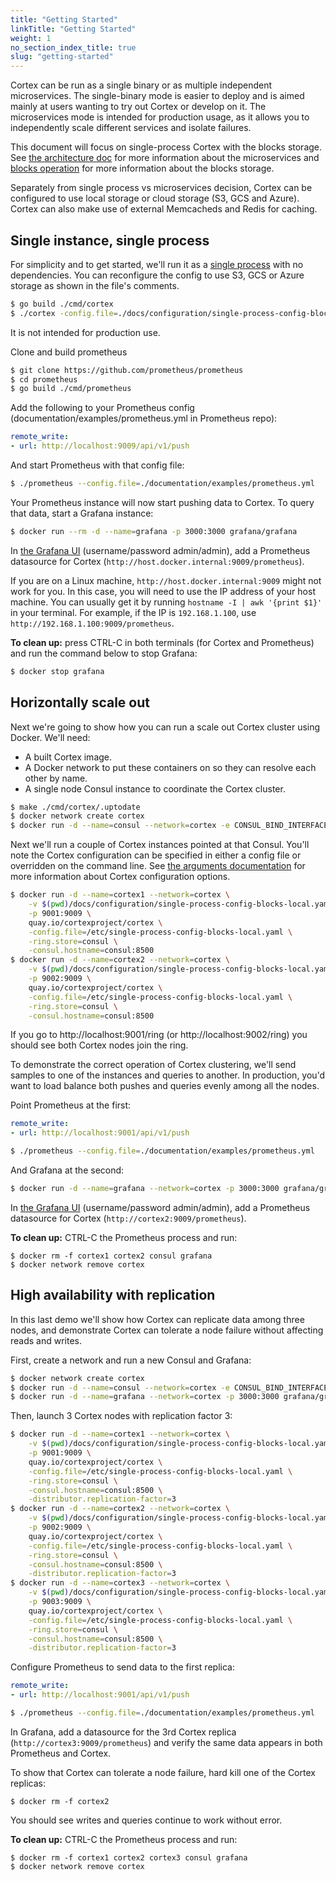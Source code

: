 ```yaml
---
title: "Getting Started"
linkTitle: "Getting Started"
weight: 1
no_section_index_title: true
slug: "getting-started"
---
```


Cortex can be run as a single binary or as multiple independent microservices.
The single-binary mode is easier to deploy and is aimed mainly at users wanting to try out Cortex or develop on it.
The microservices mode is intended for production usage, as it allows you to independently scale different services and isolate failures.

This document will focus on single-process Cortex with the blocks storage.
See [the architecture doc](../architecture.md) for more information about the microservices and [blocks operation](../blocks-storage/_index.md)
for more information about the blocks storage.

Separately from single process vs microservices decision, Cortex can be configured to use local storage or cloud storage (S3, GCS and Azure).
Cortex can also make use of external Memcacheds and Redis for caching.

## Single instance, single process

For simplicity and to get started, we'll run it as a [single process](../configuration/single-process-config-blocks-local.yaml) with no dependencies.
You can reconfigure the config to use S3, GCS or Azure storage as shown in the file's comments.

```sh
$ go build ./cmd/cortex
$ ./cortex -config.file=./docs/configuration/single-process-config-blocks-local.yaml
```

It is not intended for production use.

Clone and build prometheus
```sh
$ git clone https://github.com/prometheus/prometheus
$ cd prometheus
$ go build ./cmd/prometheus
```

Add the following to your Prometheus config (documentation/examples/prometheus.yml in Prometheus repo):

```yaml
remote_write:
- url: http://localhost:9009/api/v1/push
```

And start Prometheus with that config file:

```sh
$ ./prometheus --config.file=./documentation/examples/prometheus.yml
```

Your Prometheus instance will now start pushing data to Cortex.  To query that data, start a Grafana instance:

```sh
$ docker run --rm -d --name=grafana -p 3000:3000 grafana/grafana
```

In [the Grafana UI](http://localhost:3000) (username/password admin/admin), add a Prometheus datasource for Cortex (`http://host.docker.internal:9009/prometheus`).

If you are on a Linux machine, `http://host.docker.internal:9009` might not work for you.
In this case, you will need to use the IP address of your host machine.
You can usually get it by running `hostname -I | awk '{print $1}'` in your terminal.
For example, if the IP is `192.168.1.100`, use `http://192.168.1.100:9009/prometheus`.

**To clean up:** press CTRL-C in both terminals (for Cortex and Prometheus) and run the command below to stop Grafana:

```sh
$ docker stop grafana
```

## Horizontally scale out

Next we're going to show how you can run a scale out Cortex cluster using Docker. We'll need:

- A built Cortex image.
- A Docker network to put these containers on so they can resolve each other by name.
- A single node Consul instance to coordinate the Cortex cluster.

```sh
$ make ./cmd/cortex/.uptodate
$ docker network create cortex
$ docker run -d --name=consul --network=cortex -e CONSUL_BIND_INTERFACE=eth0 consul
```

Next we'll run a couple of Cortex instances pointed at that Consul.  You'll note the Cortex configuration can be specified in either a config file or overridden on the command line.  See [the arguments documentation](../configuration/arguments.md) for more information about Cortex configuration options.

```sh
$ docker run -d --name=cortex1 --network=cortex \
    -v $(pwd)/docs/configuration/single-process-config-blocks-local.yaml:/etc/single-process-config-blocks-local.yaml \
    -p 9001:9009 \
    quay.io/cortexproject/cortex \
    -config.file=/etc/single-process-config-blocks-local.yaml \
    -ring.store=consul \
    -consul.hostname=consul:8500
$ docker run -d --name=cortex2 --network=cortex \
    -v $(pwd)/docs/configuration/single-process-config-blocks-local.yaml:/etc/single-process-config-blocks-local.yaml \
    -p 9002:9009 \
    quay.io/cortexproject/cortex \
    -config.file=/etc/single-process-config-blocks-local.yaml \
    -ring.store=consul \
    -consul.hostname=consul:8500
```

If you go to http://localhost:9001/ring (or http://localhost:9002/ring) you should see both Cortex nodes join the ring.

To demonstrate the correct operation of Cortex clustering, we'll send samples
to one of the instances and queries to another.  In production, you'd want to
load balance both pushes and queries evenly among all the nodes.

Point Prometheus at the first:

```yaml
remote_write:
- url: http://localhost:9001/api/v1/push
```

```sh
$ ./prometheus --config.file=./documentation/examples/prometheus.yml
```

And Grafana at the second:

```sh
$ docker run -d --name=grafana --network=cortex -p 3000:3000 grafana/grafana
```

In [the Grafana UI](http://localhost:3000) (username/password admin/admin), add a Prometheus datasource for Cortex (`http://cortex2:9009/prometheus`).

**To clean up:** CTRL-C the Prometheus process and run:

```
$ docker rm -f cortex1 cortex2 consul grafana
$ docker network remove cortex
```

## High availability with replication

In this last demo we'll show how Cortex can replicate data among three nodes,
and demonstrate Cortex can tolerate a node failure without affecting reads and writes.

First, create a network and run a new Consul and Grafana:

```sh
$ docker network create cortex
$ docker run -d --name=consul --network=cortex -e CONSUL_BIND_INTERFACE=eth0 consul
$ docker run -d --name=grafana --network=cortex -p 3000:3000 grafana/grafana
```

Then, launch 3 Cortex nodes with replication factor 3:

```sh
$ docker run -d --name=cortex1 --network=cortex \
    -v $(pwd)/docs/configuration/single-process-config-blocks-local.yaml:/etc/single-process-config-blocks-local.yaml \
    -p 9001:9009 \
    quay.io/cortexproject/cortex \
    -config.file=/etc/single-process-config-blocks-local.yaml \
    -ring.store=consul \
    -consul.hostname=consul:8500 \
    -distributor.replication-factor=3
$ docker run -d --name=cortex2 --network=cortex \
    -v $(pwd)/docs/configuration/single-process-config-blocks-local.yaml:/etc/single-process-config-blocks-local.yaml \
    -p 9002:9009 \
    quay.io/cortexproject/cortex \
    -config.file=/etc/single-process-config-blocks-local.yaml \
    -ring.store=consul \
    -consul.hostname=consul:8500 \
    -distributor.replication-factor=3
$ docker run -d --name=cortex3 --network=cortex \
    -v $(pwd)/docs/configuration/single-process-config-blocks-local.yaml:/etc/single-process-config-blocks-local.yaml \
    -p 9003:9009 \
    quay.io/cortexproject/cortex \
    -config.file=/etc/single-process-config-blocks-local.yaml \
    -ring.store=consul \
    -consul.hostname=consul:8500 \
    -distributor.replication-factor=3
```

Configure Prometheus to send data to the first replica:

```yaml
remote_write:
- url: http://localhost:9001/api/v1/push
```

```sh
$ ./prometheus --config.file=./documentation/examples/prometheus.yml
```

In Grafana, add a datasource for the 3rd Cortex replica (`http://cortex3:9009/prometheus`)
and verify the same data appears in both Prometheus and Cortex.

To show that Cortex can tolerate a node failure, hard kill one of the Cortex replicas:

```
$ docker rm -f cortex2
```

You should see writes and queries continue to work without error.

**To clean up:** CTRL-C the Prometheus process and run:

```
$ docker rm -f cortex1 cortex2 cortex3 consul grafana
$ docker network remove cortex
```
